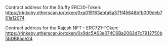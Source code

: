 Contract address for the Stuffy ERC20-Token: https://rinkeby.etherscan.io/token/0xa019163abfa5a371f45848bfb009deb761a12074 

Contract address for the Rajesh NFT - ERC721-TOken:  https://rinkeby.etherscan.io/token/0x9dc5A63e074C6Ba2082d7c7912750b5bDB8ace24